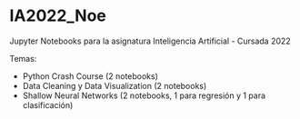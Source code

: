 # IA2022_Noe

Jupyter Notebooks para la asignatura Inteligencia Artificial - Cursada 2022

Temas:
* Python Crash Course (2 notebooks)
* Data Cleaning y Data Visualization (2 notebooks)
* Shallow Neural Networks (2 notebooks, 1 para regresión y 1 para clasificación) 
